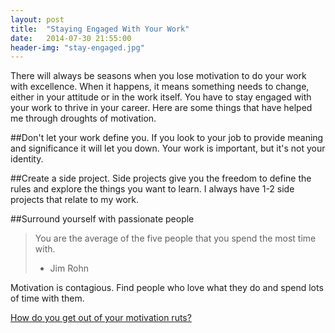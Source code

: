 ```yaml
---
layout: post
title:  "Staying Engaged With Your Work"
date:   2014-07-30 21:55:00
header-img: "stay-engaged.jpg"
---
```


There will always be seasons when you lose motivation to do your work with excellence.
When it happens, it means something needs to change, either in your attitude or in the work itself.
You have to stay engaged with your work to thrive in your career.
Here are some things that have helped me through droughts of motivation.

##Don't let your work define you.
If you look to your job to provide meaning and significance it will let you down.
Your work is important, but it's not your identity.

##Create a side project. 
Side projects give you the freedom to define the rules and explore the things you want to learn.
I always have 1-2 side projects that relate to my work. 

##Surround yourself with passionate people
>You are the average of the five people that you spend the most time with.
> -  Jim Rohn

Motivation is contagious. Find people who love what they do and spend lots of time with them.

[How do you get out of your motivation ruts?](http://www.twitter.com/philipcdavis)


